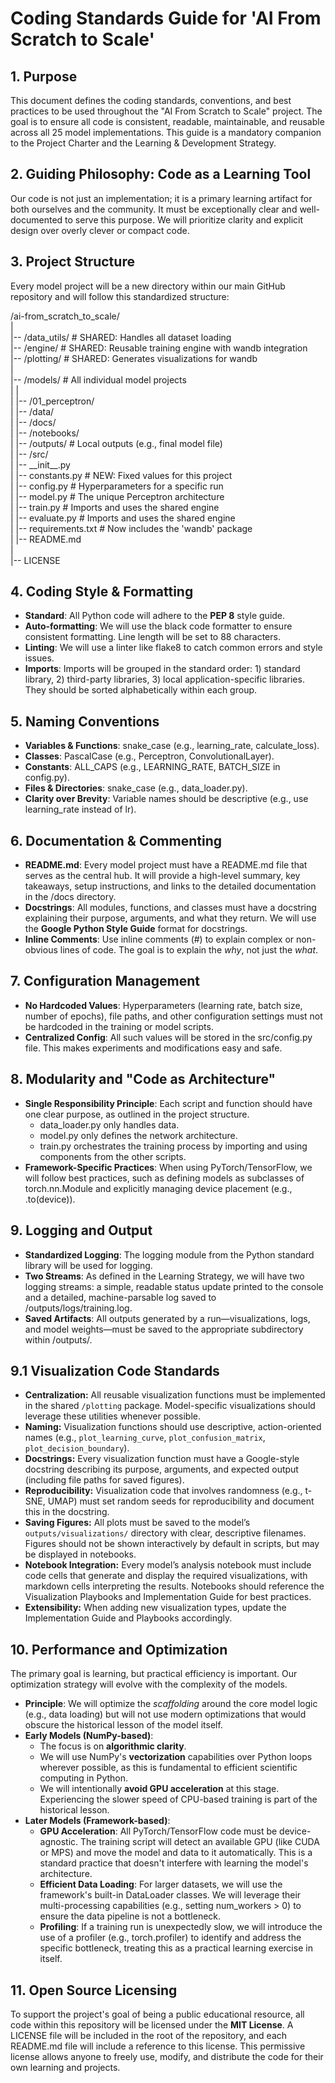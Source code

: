 # **Coding Standards Guide for 'AI From Scratch to Scale'**

## **1\. Purpose**

This document defines the coding standards, conventions, and best practices to be used throughout the "AI From Scratch to Scale" project. The goal is to ensure all code is consistent, readable, maintainable, and reusable across all 25 model implementations. This guide is a mandatory companion to the Project Charter and the Learning & Development Strategy.

## **2\. Guiding Philosophy: Code as a Learning Tool**

Our code is not just an implementation; it is a primary learning artifact for both ourselves and the community. It must be exceptionally clear and well-documented to serve this purpose. We will prioritize clarity and explicit design over overly clever or compact code.

## **3\. Project Structure**

Every model project will be a new directory within our main GitHub repository and will follow this standardized structure:

/ai-from\_scratch\_to\_scale/  
|  
|-- /data\_utils/          \# SHARED: Handles all dataset loading  
|-- /engine/              \# SHARED: Reusable training engine with wandb integration  
|-- /plotting/            \# SHARED: Generates visualizations for wandb  
|  
|-- /models/              \# All individual model projects  
|   |  
|   |-- /01\_perceptron/  
|       |-- /data/  
|       |-- /docs/  
|       |-- /notebooks/  
|       |-- /outputs/       \# Local outputs (e.g., final model file)  
|       |-- /src/  
|           |-- \_\_init\_\_.py  
|           |-- constants.py    \# NEW: Fixed values for this project  
|           |-- config.py       \# Hyperparameters for a specific run  
|           |-- model.py        \# The unique Perceptron architecture  
|           |-- train.py        \# Imports and uses the shared engine  
|           |-- evaluate.py     \# Imports and uses the shared engine  
|       |-- requirements.txt  \# Now includes the 'wandb' package  
|       |-- README.md  
|  
|-- LICENSE

## **4\. Coding Style & Formatting**

* **Standard**: All Python code will adhere to the **PEP 8** style guide.  
* **Auto-formatting**: We will use the black code formatter to ensure consistent formatting. Line length will be set to 88 characters.  
* **Linting**: We will use a linter like flake8 to catch common errors and style issues.  
* **Imports**: Imports will be grouped in the standard order: 1\) standard library, 2\) third-party libraries, 3\) local application-specific libraries. They should be sorted alphabetically within each group.

## **5\. Naming Conventions**

* **Variables & Functions**: snake\_case (e.g., learning\_rate, calculate\_loss).  
* **Classes**: PascalCase (e.g., Perceptron, ConvolutionalLayer).  
* **Constants**: ALL\_CAPS (e.g., LEARNING\_RATE, BATCH\_SIZE in config.py).  
* **Files & Directories**: snake\_case (e.g., data\_loader.py).  
* **Clarity over Brevity**: Variable names should be descriptive (e.g., use learning\_rate instead of lr).

## **6\. Documentation & Commenting**

* **README.md**: Every model project must have a README.md file that serves as the central hub. It will provide a high-level summary, key takeaways, setup instructions, and links to the detailed documentation in the /docs directory.  
* **Docstrings**: All modules, functions, and classes must have a docstring explaining their purpose, arguments, and what they return. We will use the **Google Python Style Guide** format for docstrings.  
* **Inline Comments**: Use inline comments (\#) to explain complex or non-obvious lines of code. The goal is to explain the *why*, not just the *what*.

## **7\. Configuration Management**

* **No Hardcoded Values**: Hyperparameters (learning rate, batch size, number of epochs), file paths, and other configuration settings must not be hardcoded in the training or model scripts.  
* **Centralized Config**: All such values will be stored in the src/config.py file. This makes experiments and modifications easy and safe.

## **8\. Modularity and "Code as Architecture"**

* **Single Responsibility Principle**: Each script and function should have one clear purpose, as outlined in the project structure.  
  * data\_loader.py only handles data.  
  * model.py only defines the network architecture.  
  * train.py orchestrates the training process by importing and using components from the other scripts.  
* **Framework-Specific Practices**: When using PyTorch/TensorFlow, we will follow best practices, such as defining models as subclasses of torch.nn.Module and explicitly managing device placement (e.g., .to(device)).

## **9\. Logging and Output**

* **Standardized Logging**: The logging module from the Python standard library will be used for logging.  
* **Two Streams**: As defined in the Learning Strategy, we will have two logging streams: a simple, readable status update printed to the console and a detailed, machine-parsable log saved to /outputs/logs/training.log.  
* **Saved Artifacts**: All outputs generated by a run—visualizations, logs, and model weights—must be saved to the appropriate subdirectory within /outputs/.

## **9.1 Visualization Code Standards**

* **Centralization:** All reusable visualization functions must be implemented in the shared `/plotting` package. Model-specific visualizations should leverage these utilities whenever possible.
* **Naming:** Visualization functions should use descriptive, action-oriented names (e.g., `plot_learning_curve`, `plot_confusion_matrix`, `plot_decision_boundary`).
* **Docstrings:** Every visualization function must have a Google-style docstring describing its purpose, arguments, and expected output (including file paths for saved figures).
* **Reproducibility:** Visualization code that involves randomness (e.g., t-SNE, UMAP) must set random seeds for reproducibility and document this in the docstring.
* **Saving Figures:** All plots must be saved to the model’s `outputs/visualizations/` directory with clear, descriptive filenames. Figures should not be shown interactively by default in scripts, but may be displayed in notebooks.
* **Notebook Integration:** Every model’s analysis notebook must include code cells that generate and display the required visualizations, with markdown cells interpreting the results. Notebooks should reference the Visualization Playbooks and Implementation Guide for best practices.
* **Extensibility:** When adding new visualization types, update the Implementation Guide and Playbooks accordingly.

## **10\. Performance and Optimization**

The primary goal is learning, but practical efficiency is important. Our optimization strategy will evolve with the complexity of the models.

* **Principle**: We will optimize the *scaffolding* around the core model logic (e.g., data loading) but will not use modern optimizations that would obscure the historical lesson of the model itself.  
* **Early Models (NumPy-based)**:  
  * The focus is on **algorithmic clarity**.  
  * We will use NumPy's **vectorization** capabilities over Python loops wherever possible, as this is fundamental to efficient scientific computing in Python.  
  * We will intentionally **avoid GPU acceleration** at this stage. Experiencing the slower speed of CPU-based training is part of the historical lesson.  
* **Later Models (Framework-based)**:  
  * **GPU Acceleration**: All PyTorch/TensorFlow code must be device-agnostic. The training script will detect an available GPU (like CUDA or MPS) and move the model and data to it automatically. This is a standard practice that doesn't interfere with learning the model's architecture.  
  * **Efficient Data Loading**: For larger datasets, we will use the framework's built-in DataLoader classes. We will leverage their multi-processing capabilities (e.g., setting num\_workers \> 0\) to ensure the data pipeline is not a bottleneck.  
  * **Profiling**: If a training run is unexpectedly slow, we will introduce the use of a profiler (e.g., torch.profiler) to identify and address the specific bottleneck, treating this as a practical learning exercise in itself.

## **11\. Open Source Licensing**

To support the project's goal of being a public educational resource, all code within this repository will be licensed under the **MIT License**. A LICENSE file will be included in the root of the repository, and each README.md file will include a reference to this license. This permissive license allows anyone to freely use, modify, and distribute the code for their own learning and projects.
